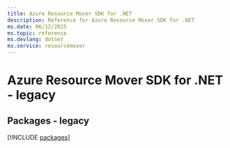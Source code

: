 ```yaml
---
title: Azure Resource Mover SDK for .NET
description: Reference for Azure Resource Mover SDK for .NET
ms.date: 06/12/2025
ms.topic: reference
ms.devlang: dotnet
ms.service: resourcemover
---
```

# Azure Resource Mover SDK for .NET - legacy
## Packages - legacy
[!INCLUDE [packages](resource-mover-index.md)]